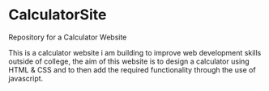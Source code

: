 # CalculatorSite
Repository for a Calculator Website

This is a calculator website i am building to improve web development skills outside of college,
the aim of this website is to design a calculator using HTML & CSS and to then add the required functionality
through the use of javascript.